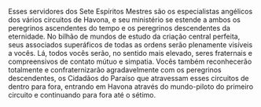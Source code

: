 ﻿Esses servidores dos Sete Espíritos Mestres são os especialistas angélicos dos vários circuitos de Havona, e seu ministério se estende a ambos os peregrinos ascendentes do tempo e os peregrinos descendentes da eternidade. No bilhão de mundos de estudo da criação central perfeita, seus associados superáficos de todas as ordens serão plenamente visíveis a vocês. Lá, todos vocês serão, no sentido mais elevado, seres fraternais e compreensivos de contato mútuo e simpatia. Vocês também reconhecerão totalmente e confraternizarão agradavelmente com os peregrinos descendentes, os Cidadãos do Paraíso que atravessam esses circuitos de dentro para fora, entrando em Havona através do mundo-piloto do primeiro circuito e continuando para fora até o sétimo.